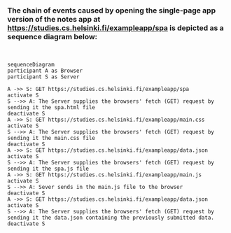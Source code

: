### The chain of events caused by opening the single-page app version of the notes app at https://studies.cs.helsinki.fi/exampleapp/spa is depicted as a sequence diagram below:

<br>

```mermaid
sequenceDiagram
participant A as Browser
participant S as Server

A ->> S: GET https://studies.cs.helsinki.fi/exampleapp/spa
activate S
S -->> A: The Server supplies the browsers' fetch (GET) request by sending it the spa.html file
deactivate S
A ->> S: GET https://studies.cs.helsinki.fi/exampleapp/main.css
activate S
S -->> A: The Server supplies the browsers' fetch (GET) request by sending it the main.css file
deactivate S
A ->> S: GET https://studies.cs.helsinki.fi/exampleapp/data.json
activate S
S -->> A: The Server supplies the browsers' fetch (GET) request by sending it the spa.js file
A ->> S: GET https://studies.cs.helsinki.fi/exampleapp/main.js
activate S
S -->> A: Sever sends in the main.js file to the browser
deactivate S
A ->> S: GET https://studies.cs.helsinki.fi/exampleapp/data.json
activate S
S -->> A: The Server supplies the browsers' fetch (GET) request by sending it the data.json containing the previously submitted data.
deactivate S
```
